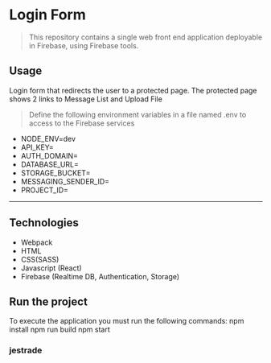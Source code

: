 
# Login Form
> This repository contains a single web front end application deployable in Firebase, using Firebase tools.

## Usage
Login form that redirects the user to a protected page. The protected page shows 2 links to Message List and Upload File
> Define the following environment variables in a file named .env to access to the Firebase services

* NODE_ENV=dev
* API_KEY=
* AUTH_DOMAIN=
* DATABASE_URL=
* STORAGE_BUCKET=
* MESSAGING_SENDER_ID=
* PROJECT_ID=

----
## Technologies
* Webpack
* HTML
* CSS(SASS)
* Javascript (React)
* Firebase (Realtime DB, Authentication, Storage)

## Run the project
To execute the application you must run the following commands:
    npm install
    npm run build
    npm start

### jestrade